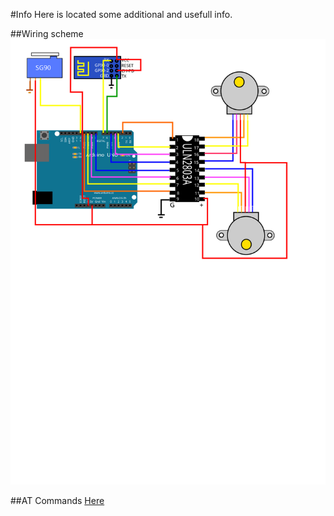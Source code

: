 #Info
Here is located some additional and usefull info.

##Wiring scheme
![Wiring scheme](https://raw.githubusercontent.com/alex18881/ArduinoWifiDrawbot/master/info/wiring.svg)

##AT Commands
[Here](./at-commands.md)